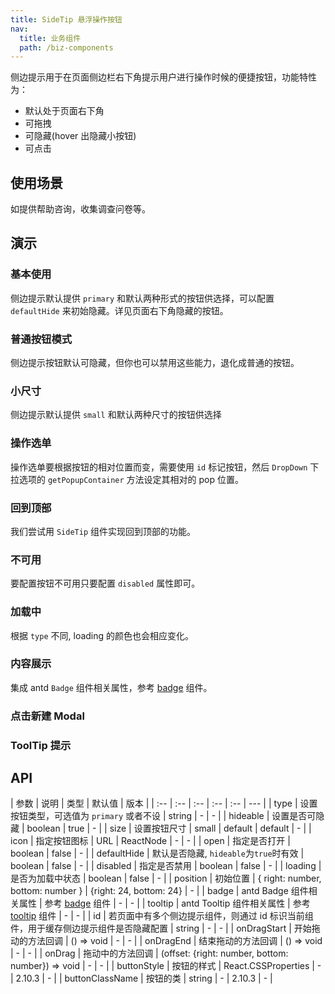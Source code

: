 ```yaml
---
title: SideTip 悬浮操作按钮
nav:
  title: 业务组件
  path: /biz-components
---
```


侧边提示用于在页面侧边栏右下角提示用户进行操作时候的便捷按钮，功能特性为：

- 默认处于页面右下角
- 可拖拽
- 可隐藏(hover 出隐藏小按钮)
- 可点击

## 使用场景

如提供帮助咨询，收集调查问卷等。

## 演示

### 基本使用

侧边提示默认提供 `primary` 和默认两种形式的按钮供选择，可以配置 `defaultHide` 来初始隐藏。详见页面右下角隐藏的按钮。

<code src="./demo/basic.tsx"></code>

### 普通按钮模式

侧边提示按钮默认可隐藏，但你也可以禁用这些能力，退化成普通的按钮。

<code src="./demo/normal.tsx"></code>

### 小尺寸

侧边提示默认提供 `small` 和默认两种尺寸的按钮供选择

<code src="./demo/small.tsx"></code>

### 操作选单

操作选单要根据按钮的相对位置而变，需要使用 `id` 标记按钮，然后 `DropDown` 下拉选项的 `getPopupContainer` 方法设定其相对的 pop 位置。

<code src="./demo/operation.tsx"></code>

### 回到顶部

我们尝试用 `SideTip` 组件实现回到顶部的功能。

<code src="./demo/backTop.tsx"></code>

### 不可用

要配置按钮不可用只要配置 `disabled` 属性即可。

<code src="./demo/disabled.tsx"></code>

### 加载中

根据 `type` 不同, loading 的颜色也会相应变化。

<code src="./demo/loading.tsx"></code>

### 内容展示

集成 antd `Badge` 组件相关属性，参考 <a href="https://ant.design/components/badge-cn/#API" target="_blank">badge</a> 组件。

<code src="./demo/content.tsx"></code>

### 点击新建 Modal

<code src="./demo/modal.tsx"></code>

### ToolTip 提示

<code src="./demo/tooltip.tsx"></code>

## API

| 参数 | 说明 | 类型 | 默认值 | 版本 |
| :-- | :-- | :-- | :-- | :-- | --- |
| type | 设置按钮类型，可选值为 `primary` 或者不设 | string | - | - |
| hideable | 设置是否可隐藏 | boolean | true | - |
| size | 设置按钮尺寸 | small \| default | default | - |
| icon | 指定按钮图标 | URL \| ReactNode | - | - |
| open | 指定是否打开 | boolean | false | - |
| defaultHide | 默认是否隐藏, `hideable`为`true`时有效 | boolean | false | - |
| disabled | 指定是否禁用 | boolean | false | - |
| loading | 是否为加载中状态 | boolean | false | - |
| position | 初始位置 | { right: number, bottom: number } | {right: 24, bottom: 24} | - |
| badge | antd Badge 组件相关属性 | 参考 <a href="https://ant.design/components/badge-cn/#API" target="_blank">badge</a> 组件 | - | - |
| tooltip | antd Tooltip 组件相关属性 | 参考 <a href="https://ant.design/components/tooltip-cn/#API" target="_blank">tooltip</a> 组件 | - | - |
| id | 若页面中有多个侧边提示组件，则通过 id 标识当前组件，用于缓存侧边提示组件是否隐藏配置 | string | - | - |
| onDragStart | 开始拖动的方法回调 | () => void | - | - |
| onDragEnd | 结束拖动的方法回调 | () => void | - | - |
| onDrag | 拖动中的方法回调 | (offset: {right: number, bottom: number}) => void | - | - |
| buttonStyle | 按钮的样式 | React.CSSProperties | - | 2.10.3 | - |
| buttonClassName | 按钮的类 | string | - | 2.10.3 | - |
